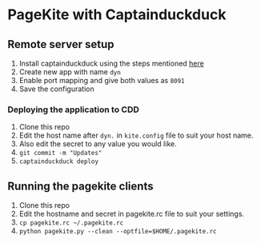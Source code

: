 # PageKite with Captainduckduck
## Remote server setup
1. Install captainduckduck using the steps mentioned [here](https://github.com/githubsaturn/captainduckduck/wiki/Getting-Started)
2. Create new app with name `dyn`
3. Enable port mapping and give both values as `8091`
4. Save the configuration

### Deploying the application to CDD

1. Clone this repo
2. Edit the host name after `dyn.` in `kite.config` file to suit your host name.
3. Also edit the secret to any value you would like.
4. `git commit -m "Updates"`
5. `captainduckduck deploy`

## Running the pagekite clients 

1. Clone this repo
2. Edit the hostname and secret in pagekite.rc file to suit your settings.
3. `cp pagekite.rc ~/.pagekite.rc`
4. `python pagekite.py --clean --optfile=$HOME/.pagekite.rc`

